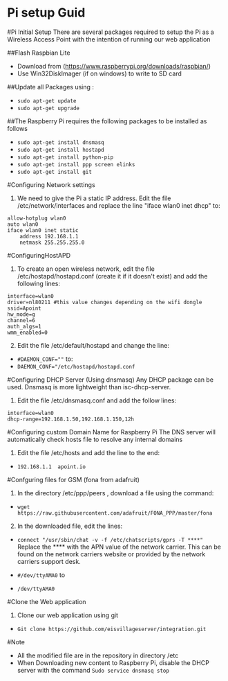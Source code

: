 # Pi setup Guid

#Pi Initial Setup
There are several packages required to setup the Pi as a Wireless Access Point with the intention of running our web application

##Flash Raspbian Lite
* Download from (https://www.raspberrypi.org/downloads/raspbian/)
* Use Win32DiskImager (if on windows) to write to SD card

##Update all Packages using :
* `sudo apt-get update`
* `sudo apt-get upgrade`

##The Raspberry Pi requires the following packages to be installed as follows
* `sudo apt-get install dnsmasq`
* `sudo apt-get install hostapd`
* `sudo apt-get install python-pip`
* `sudo apt-get install ppp screen elinks`
* `sudo apt-get install git`

#Configuring Network settings

1. We need to give the Pi a static IP address. Edit the file /etc/network/interfaces and replace the line "iface wlan0 inet dhcp" to:
```
allow-hotplug wlan0
auto wlan0
iface wlan0 inet static
	address 192.168.1.1
	netmask 255.255.255.0
```

#ConfiguringHostAPD

1. To create an open wireless network, edit the file /etc/hostapd/hostapd.conf (create it if it doesn't exist) and add the following lines:
```
interface=wlan0
driver=nl80211 #this value changes depending on the wifi dongle
ssid=Apoint
hw_mode=g
channel=6
auth_algs=1
wmm_enabled=0
```

2. Edit the file /etc/default/hostapd and change the line:
* `#DAEMON_CONF=""`
to:
* `DAEMON_CONF="/etc/hostapd/hostapd.conf`


#Configuring DHCP Server (Using dnsmasq)
Any DHCP package can be used. Dnsmasq is more lightweight than isc-dhcp-server.

1. Edit the file /etc/dnsmasq.conf and add the follow lines:
```
interface=wlan0
dhcp-range=192.168.1.50,192.168.1.150,12h
```

#Configuring custom Domain Name for Raspberry Pi
The DNS server will automatically check hosts file to resolve any internal domains

1. Edit the file /etc/hosts and add the line to the end:
* `192.168.1.1	apoint.io`

#Confguring files for GSM (fona from adafruit)

1. In the directory /etc/ppp/peers , download a file using the command:
* `wget https://raw.githubusercontent.com/adafruit/FONA_PPP/master/fona`

2. In the downloaded file, edit the lines:
* `connect "/usr/sbin/chat -v -f /etc/chatscripts/gprs -T ****"`
Replace the **** with the APN value of the network carrier. This can be found on the
network carriers website or provided by the network carriers support desk.

* `#/dev/ttyAMA0`
to
* `/dev/ttyAMA0`

#Clone the Web application
1. Clone our web application using git
*  `Git clone https://github.com/eisvillageserver/integration.git`

#Note
* All the modified file are in the repository in directory /etc
* When Downloading new content to Raspberry Pi, disable the DHCP server with the command
`Sudo service dnsmasq stop`

